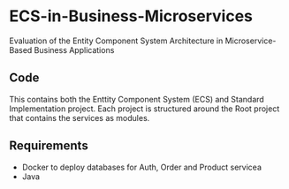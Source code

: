 # ECS-in-Business-Microservices
Evaluation of the Entity Component System Architecture in Microservice-Based Business Applications

## Code
This contains both the Enttity Component System (ECS) and Standard Implementation project.
Each project is structured around the Root project that contains the services as modules.

## Requirements
- Docker to deploy databases for Auth, Order and Product servicea
- Java

